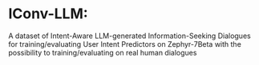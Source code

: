 # IConv-LLM: 
A dataset of Intent-Aware LLM-generated Information-Seeking Dialogues for training/evaluating User Intent Predictors on Zephyr-7Beta with the possibility to training/evaluating on real human dialogues 
